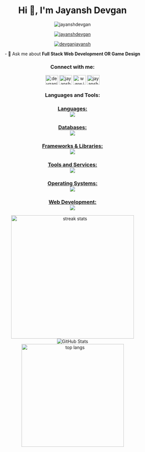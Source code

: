 <h1 align="center">Hi 👋, I'm Jayansh Devgan</h1>
<p align="center"> <img src="https://komarev.com/ghpvc/?username=jayanshdevgan&label=Profile%20views&color=0e75b6&style=flat" alt="jayanshdevgan" /> </p>

<p align="center"> <a href="https://github.com/ryo-ma/github-profile-trophy"><img src="https://github-profile-trophy.vercel.app/?username=jayanshdevgan" alt="jayanshdevgan" /></a> </p>

<p align="center"> <a href="https://twitter.com/devganjayansh" target="blank"><img src="https://img.shields.io/twitter/follow/devganjayansh?logo=twitter&style=for-the-badge" alt="devganjayansh" /></a> </p>
<p align="center">
<p align="center">
- 💬 Ask me about <b>Full Stack Web Development OR Game Design</b>
</p>
<h3 align="center">Connect with me:</h3>
<p align="center">
<a href="https://twitter.com/devganjayansh" target="blank"><img align="center" src="https://raw.githubusercontent.com/rahuldkjain/github-profile-readme-generator/master/src/images/icons/Social/twitter.svg" alt="devganjayansh" height="30" width="40" /></a>
<a href="https://linkedin.com/in/jayansh devgan" target="blank"><img align="center" src="https://raw.githubusercontent.com/rahuldkjain/github-profile-readme-generator/master/src/images/icons/Social/linked-in-alt.svg" alt="jayansh devgan" height="30" width="40" /></a>
<a href="https://instagram.com/www.instagram.com/_.jayansh.devgan._" target="blank"><img align="center" src="https://raw.githubusercontent.com/rahuldkjain/github-profile-readme-generator/master/src/images/icons/Social/instagram.svg" alt="www.instagram.com/_.jayansh.devgan._" height="30" width="40" /></a>
<a href="https://www.youtube.com/c/jayansh devgan" target="blank"><img align="center" src="https://raw.githubusercontent.com/rahuldkjain/github-profile-readme-generator/master/src/images/icons/Social/youtube.svg" alt="jayansh devgan" height="30" width="40" /></a>
</p>

<h3 align="center">Languages and Tools:</h3>
<p align="center"><a href="https://skillicons.dev">
  <h3 align="center">Languages:<br><img src="https://skillicons.dev/icons?i=nodejs,py,c,cpp,js,go,cs,php" /></h3>
  <h3 align="center">Databases:<br><img src="https://skillicons.dev/icons?i=mysql,redis,mongodb,sqlite" /></h3>
  <h3 align="center">Frameworks & Libraries:<br><img src="https://skillicons.dev/icons?i=express,react,django,flask,laravel,spring,electron,bootstrap,tailwind,unity,unreal" /></h3>
  <h3 align="center">Tools and Services:<br><img src="https://skillicons.dev/icons?i=firebase,postman,git,docker,kubernetes,nginx" /></h3>
  <h3 align="center">Operating Systems:<br><img src="https://skillicons.dev/icons?i=linux,windows,apple" /></h3>
  <h3 align="center">Web Development:<br><img src="https://skillicons.dev/icons?i=html,css" /></h3>
</a></p>

<div align=center>
  <img width=390 src="https://github-readme-streak-stats-salesp07.vercel.app/?user=jayanshdevgan&theme=react&border_radius=10" alt="streak stats"/><br>
  <img src="https://github-readme-stats-pi-wheat-16.vercel.app/api?username=jayanshdevgan&show_icons=true&theme=react&border_radius=10" alt="GitHub Stats">
  <br/>
  <img width=325 align="center" src="https://github-readme-stats-pi-wheat-16.vercel.app/api/top-langs/?username=jayanshdevgan&hide=HTML,CSS,HACK&langs_count=20&layout=donut&theme=react&border_radius=10&size_weight=0.5&count_weight=0.5&exclude_repo=github-readme-stats" alt="top langs" />
</div>
